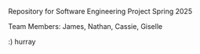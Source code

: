 Repository for Software Engineering Project Spring 2025

Team Members: James, Nathan, Cassie, Giselle

:) hurray
